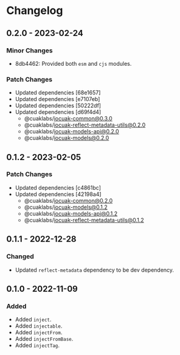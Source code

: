 # Changelog

## 0.2.0 - 2023-02-24

### Minor Changes

- 8db4462: Provided both `esm` and `cjs` modules.

### Patch Changes

- Updated dependencies [68e1657]
- Updated dependencies [e7107eb]
- Updated dependencies [50222df]
- Updated dependencies [d69f4d4]
  - @cuaklabs/iocuak-common@0.3.0
  - @cuaklabs/iocuak-reflect-metadata-utils@0.2.0
  - @cuaklabs/iocuak-models-api@0.2.0
  - @cuaklabs/iocuak-models@0.2.0

## 0.1.2 - 2023-02-05

### Patch Changes

- Updated dependencies [c4861bc]
- Updated dependencies [42198a4]
  - @cuaklabs/iocuak-common@0.2.0
  - @cuaklabs/iocuak-models@0.1.2
  - @cuaklabs/iocuak-models-api@0.1.2
  - @cuaklabs/iocuak-reflect-metadata-utils@0.1.2

## 0.1.1 - 2022-12-28

### Changed

- Updated `reflect-metadata` dependency to be dev dependency.

## 0.1.0 - 2022-11-09

### Added

- Added `inject`.
- Added `injectable`.
- Added `injectFrom`.
- Added `injectFromBase`.
- Added `injectTag`.
